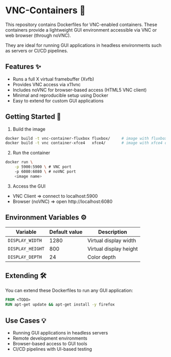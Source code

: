 # VNC-Containers 🐳

This repository contains Dockerfiles for VNC-enabled containers.
These containers provide a lightweight GUI environment accessible
via VNC or web browser (through noVNC).

They are ideal for running GUI applications in headless environments such as
servers or CI/CD pipelines.

## Features ✨

- Runs a full X virtual framebuffer (Xvfb)
- Provides VNC access via x11vnc
- Includes noVNC for browser-based access (HTML5 VNC client)
- Minimal and reproducible setup using Docker
- Easy to extend for custom GUI applications

## Getting Started 🚀

1. Build the image

```bash
docker build -t vnc-container-fluxbox fluxbox/     # image with fluxbox window manager (lightweight)
docker build -t vnc container-xfce4   xfce4/       # image with xfce4 desktop environment (heavy)
```

2. Run the container

```bash
docker run \
    -p 5900:5900 \ # VNC port
    -p 6080:6080 \ # noVNC port
    <image name>
```

3. Access the GUI

- VNC Client => connect to localhost:5900
- Browser (noVNC) => open http://localhost:6080

## Environment Variables ⚙️

| Variable         | Default value | Description            |
| ---------------- | ------------- | ---------------------- |
| `DISPLAY_WIDTH`  | 1280          | Virtual display width  |
| `DISPLAY_HEIGHT` | 800           | Virtual display height |
| `DISPLAY_DEPTH`  | 24            | Color depth            |

## Extending 🛠️

You can extend these Dockerfiles to run any GUI application:

```dockerfile
FROM <TODO>
RUN apt-get update && apt-get install -y firefox
```

## Use Cases 💡

- Running GUI applications in headless servers
- Remote development environments
- Browser-based access to GUI tools
- CI/CD pipelines with UI-based testing

